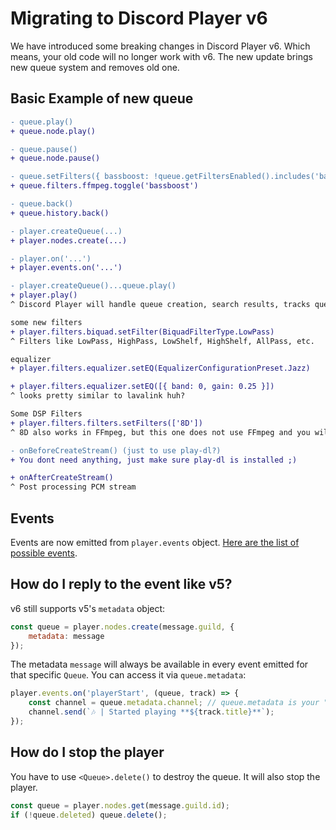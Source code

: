 # Migrating to Discord Player v6

We have introduced some breaking changes in Discord Player v6. Which means, your old code will no longer work with v6.
The new update brings new queue system and removes old one.

## Basic Example of new queue

```diff
- queue.play()
+ queue.node.play()

- queue.pause()
+ queue.node.pause()

- queue.setFilters({ bassboost: !queue.getFiltersEnabled().includes('bassboost') })
+ queue.filters.ffmpeg.toggle('bassboost')

- queue.back()
+ queue.history.back()

- player.createQueue(...)
+ player.nodes.create(...)

- player.on('...')
+ player.events.on('...')

- player.createQueue()...queue.play()
+ player.play()
^ Discord Player will handle queue creation, search results, tracks queuing, playing

some new filters
+ player.filters.biquad.setFilter(BiquadFilterType.LowPass)
^ Filters like LowPass, HighPass, LowShelf, HighShelf, AllPass, etc.

equalizer
+ player.filters.equalizer.setEQ(EqualizerConfigurationPreset.Jazz)

+ player.filters.equalizer.setEQ([{ band: 0, gain: 0.25 }])
^ looks pretty similar to lavalink huh?

Some DSP Filters
+ player.filters.filters.setFilters(['8D'])
^ 8D also works in FFmpeg, but this one does not use FFmpeg and you will see it applying immediately unlike FFmepg ones

- onBeforeCreateStream() (just to use play-dl?)
+ You dont need anything, just make sure play-dl is installed ;)

+ onAfterCreateStream()
^ Post processing PCM stream
```

## Events

Events are now emitted from `player.events` object. [Here are the list of possible events](https://discord-player.netlify.app/docs/types/discord-player/GuildQueueEvents).

## How do I reply to the event like v5?

v6 still supports v5's `metadata` object:

```js
const queue = player.nodes.create(message.guild, {
    metadata: message
});
```

The metadata `message` will always be available in every event emitted for that specific `Queue`. You can access it via `queue.metadata`:

```js
player.events.on('playerStart', (queue, track) => {
    const channel = queue.metadata.channel; // queue.metadata is your "message" object
    channel.send(`🎶 | Started playing **${track.title}**`);
});
```

## How do I stop the player

You have to use `<Queue>.delete()` to destroy the queue. It will also stop the player.

```js
const queue = player.nodes.get(message.guild.id);
if (!queue.deleted) queue.delete();
```
